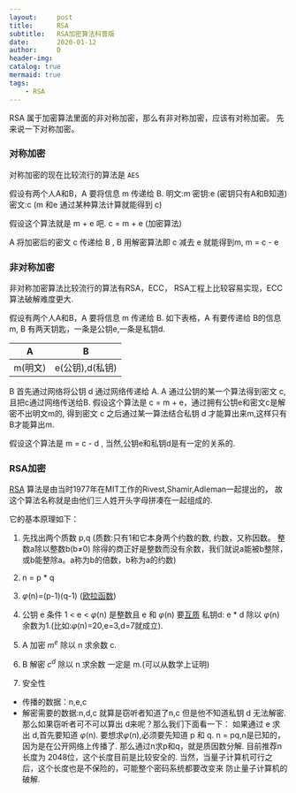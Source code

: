 ```yaml
---
layout:     post
title:      RSA
subtitle:   RSA加密算法科普版
date:       2020-01-12
author:     D
header-img: 
catalog: true
mermaid: true
tags:
    - RSA
---
```


RSA 属于加密算法里面的非对称加密，那么有非对称加密，应该有对称加密。
先来说一下对称加密。

### 对称加密
对称加密的现在比较流行的算法是 `AES` 

假设有两个人A和B，A 要将信息 m 传递给 B.
明文:m
密钥:e (密钥只有A和B知道)
密文:c (m 和e 通过某种算法计算就能得到 c)

假设这个算法就是 m + e 吧.
c = m + e (加密算法)

A 将加密后的密文 c 传递给 B , B 用解密算法即 c 减去 e 就能得到m, m = c - e 

### 非对称加密
非对称加密算法比较流行的算法有RSA，ECC， RSA工程上比较容易实现，ECC算法破解难度更大.


假设有两个人A和B，A 要将信息 m 传递给 B.
如下表格，A 有要传递给 B的信息m, B 有两天钥匙，一条是公钥e,一条是私钥d.

|A|B|
|-|-|
|m(明文)|e(公钥),d(私钥)|

B 首先通过网络将公钥 d 通过网络传递给 A.
A 通过公钥的某一个算法得到密文 c, 且把c通过网络传送给B.
假设这个算法是 c = m + e，通过拥有公钥e和密文c是解密不出明文m的,
得到密文 c 之后通过某一算法结合私钥 d 才能算出来m,这样只有B才能算出m.

假设这个算法是 m = c - d , 当然,公钥e和私钥d是有一定的关系的.

### RSA加密

[RSA](https://zh.wikipedia.org/wiki/RSA%E5%8A%A0%E5%AF%86%E6%BC%94%E7%AE%97%E6%B3%95) 算法是由当时1977年在MIT工作的Rivest,Shamir,Adleman一起提出的，
故这个算法名称就是由他们三人姓开头字母拼凑在一起组成的.

它的基本原理如下：

1. 先找出两个质数 p,q (质数:只有1和它本身两个约数的数, 约数，又称因数。
整数a除以整数b(b≠0) 除得的商正好是整数而没有余数，我们就说a能被b整除，
或b能整除a。a称为b的倍数，b称为a的约数)

2. n = p * q

3. $\varphi$(n)=(p-1)(q-1)  ([欧拉函数](https://zh.wikipedia.org/zh-hans/%E6%AC%A7%E6%8B%89%E5%87%BD%E6%95%B0))

4. 公钥 e 条件 1 < e < $\varphi$(n) 是整数且 e 和 $\varphi$(n) 要[互质](https://zh.wikipedia.org/wiki/%E4%BA%92%E8%B3%AA)
私钥d: e * d 除以 $\varphi$(n) 余数为1.(比如:$\varphi$(n)=20,e=3,d=7就成立).

5. A 加密 $m^{e}$ 除以 n 求余数 c.
6. B 解密 $c^{d}$ 除以 n 求余数 一定是 m.(可以从数学上证明) 

7. 安全性
- 传播的数据：n,e,c
- 解密需要的数据:n,d,c
就算是窃听者知道了n,c 但是他不知道私钥 d 无法解密.
那么如果窃听者可不可以算出 d来呢？那么我们下面看一下：
如果通过 e 求出 d,首先要知道 $\varphi$(n).
要想求$\varphi$(n),必须要先知道 p 和 q.
n = pq,n是已知的，因为是在公开网络上传播了.
那么通过n求p和q，就是质因数分解.
目前推荐n长度为 2048位，这个长度目前是比较安全的.
当然，当量子计算机可行之后，这个长度也是不保险的，可能整个密码系统都要改变来
防止量子计算机的破解.

